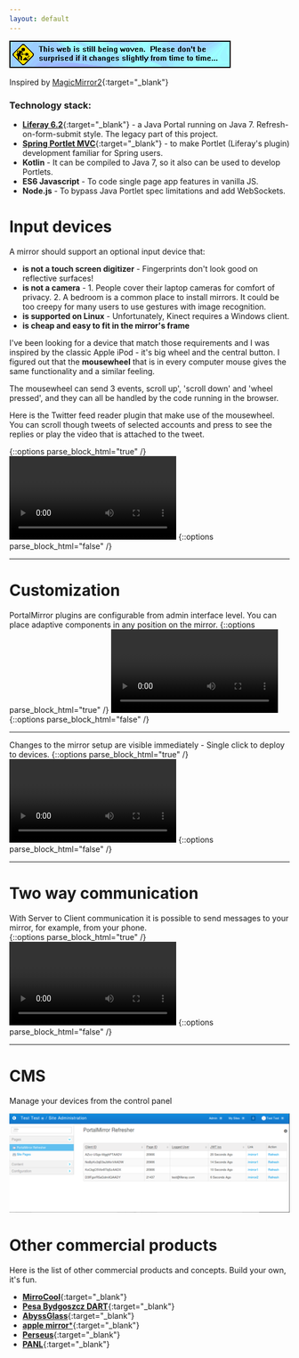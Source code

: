 ```yaml
---
layout: default
---
```

![](construction.gif)

Inspired by [MagicMirror2](https://magicmirror.builders){:target="_blank"}



### [](#tech-stack)Technology stack:

*   [**Liferay 6.2**](https://dev.liferay.com/develop/tutorials/-/knowledge_base/6-2/tutorials){:target="_blank"} - a Java Portal running on Java 7. Refresh-on-form-submit style. The legacy part of this project.   
*   [**Spring Portlet MVC**](https://docs.spring.io/autorepo/docs/spring/4.2.x/spring-framework-reference/html/portlet.html){:target="_blank"} - to make Portlet (Liferay's plugin) development familiar for Spring users.
*   **Kotlin** - It can be compiled to Java 7, so it also can be used to develop Portlets.
*   **ES6 Javascript** - To code single page app features in vanilla JS.
*   **Node.js** - To bypass Java Portlet spec limitations and add WebSockets.   

# [](#input-dev)Input devices
A mirror should support an optional input device that:
*   **is not a touch screen digitizer** - Fingerprints don't look good on reflective surfaces!
*   **is not a camera** - 1. People cover their laptop cameras for comfort of privacy. 2. A bedroom is a common place to install mirrors. It could be too creepy for many users to use gestures with image recognition. 
*   **is supported on Linux** - Unfortunately, Kinect requires a Windows client. 
*   **is cheap and easy to fit in the mirror's frame**

I've been looking for a device that match those requirements and I was inspired by the classic Apple iPod - it's big wheel and the central button. I figured out that the **mousewheel** that is in every computer mouse gives the same functionality and a similar feeling.

The mousewheel can send 3 events, scroll up', 'scroll down' and 'wheel pressed', and they can all be handled by the code running in the browser.

Here is the Twitter feed reader plugin that make use of the mousewheel. You can scroll though tweets of selected accounts and press to see the replies or play the video that is attached to the tweet.

{::options parse_block_html="true" /}
<video  controls loop>
<source src="twitter.webm" type="video/webm">
<source src="twitter.mp4" type="video/mp4">
</video>
{::options parse_block_html="false" /}
* * *

# [](#customization)Customization 
PortalMirror plugins are configurable from admin interface level. You can place adaptive components in any position on the mirror.
{::options parse_block_html="true" /}
<video  controls loop>
<source src="new_widgets-s.webm" type="video/webm">
<source src="new_widgets.mp4" type="video/mp4">
</video>
{::options parse_block_html="false" /}
* * *

Changes to the mirror setup are visible immediately - Single click to deploy to devices. 
{::options parse_block_html="true" /}
<video  controls loop>
<source src="deployment-s.webm" type="video/webm">
<source src="deployment.mp4" type="video/mp4">
</video>
{::options parse_block_html="false" /}
* * *

# [](#two-way-communication)Two way communication
With Server to Client communication it is possible to send messages to your mirror, for example, from your phone.  
{::options parse_block_html="true" /}
<video  controls loop>
<source src="flashmessage-s.webm" type="video/webm">
<source src="flashmessage.mp4" type="video/mp4">
</video>
{::options parse_block_html="false" /}
* * *

# [](#cms)CMS
Manage your devices from the control panel

![](access_control.png)

# [](#commercial-products)Other commercial products
Here is the list of other commercial products and concepts. Build your own, it's fun. 

*   [**MirroCool**](https://mirrocool.com){:target="_blank"}
*   [**Pesa Bydgoszcz DART**](http://www.vagonweb.cz/fotogalerie/PL/PKP_ED161.php?lang=en){:target="_blank"}
*   [**AbyssGlass**](http://abyssglass.com){:target="_blank"}
*   [**apple mirror***](http://www.rafaeldymek.com/portfolio/apple-mirror){:target="_blank"}
*   [**Perseus**](https://www.kickstarter.com/projects/1377326093/perseus-the-worlds-smartest-mirror){:target="_blank"}
*   [**PANL**](https://getpanl.com){:target="_blank"}
